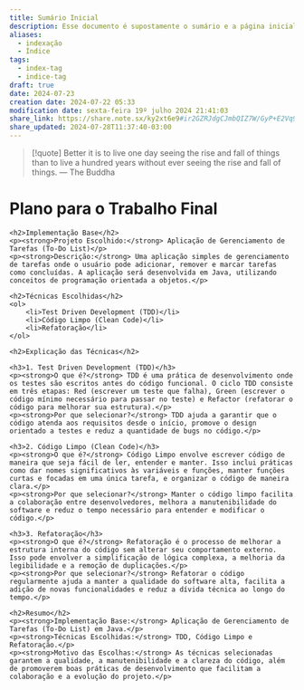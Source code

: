 ```yaml
---
title: Sumário Inicial
description: Esse documento é supostamente o sumário e a página inicial de todo o meu site baseado nas anotações do Obsidian.
aliases:
  - indexação
  - Índice
tags:
  - index-tag
  - indice-tag
draft: true
date: 2024-07-23
creation date: 2024-07-22 05:33
modification date: sexta-feira 19º julho 2024 21:41:03
share_link: https://share.note.sx/ky2xt6e9#ir2GZRJdgCJmbQIZ7W/GyP+E2Vq9GGaQaFO0Qud8jD0
share_updated: 2024-07-28T11:37:40-03:00
---
```


> [!quote] Better it is to live one day seeing the rise and fall of things than to live a hundred years without ever seeing the rise and fall of things.
> — The Buddha



<!DOCTYPE html>
<html lang="pt-BR">
<head>
    <meta charset="UTF-8">
    <meta name="viewport" content="width=device-width, initial-scale=1.0">
    <title>Plano para o Trabalho Final</title>
</head>
<body>
    <h1>Plano para o Trabalho Final</h1>
    
    <h2>Implementação Base</h2>
    <p><strong>Projeto Escolhido:</strong> Aplicação de Gerenciamento de Tarefas (To-Do List)</p>
    <p><strong>Descrição:</strong> Uma aplicação simples de gerenciamento de tarefas onde o usuário pode adicionar, remover e marcar tarefas como concluídas. A aplicação será desenvolvida em Java, utilizando conceitos de programação orientada a objetos.</p>
    
    <h2>Técnicas Escolhidas</h2>
    <ol>
        <li>Test Driven Development (TDD)</li>
        <li>Código Limpo (Clean Code)</li>
        <li>Refatoração</li>
    </ol>
    
    <h2>Explicação das Técnicas</h2>
    
    <h3>1. Test Driven Development (TDD)</h3>
    <p><strong>O que é?</strong> TDD é uma prática de desenvolvimento onde os testes são escritos antes do código funcional. O ciclo TDD consiste em três etapas: Red (escrever um teste que falha), Green (escrever o código mínimo necessário para passar no teste) e Refactor (refatorar o código para melhorar sua estrutura).</p>
    <p><strong>Por que selecionar?</strong> TDD ajuda a garantir que o código atenda aos requisitos desde o início, promove o design orientado a testes e reduz a quantidade de bugs no código.</p>
    
    <h3>2. Código Limpo (Clean Code)</h3>
    <p><strong>O que é?</strong> Código Limpo envolve escrever código de maneira que seja fácil de ler, entender e manter. Isso inclui práticas como dar nomes significativos às variáveis e funções, manter funções curtas e focadas em uma única tarefa, e organizar o código de maneira clara.</p>
    <p><strong>Por que selecionar?</strong> Manter o código limpo facilita a colaboração entre desenvolvedores, melhora a manutenibilidade do software e reduz o tempo necessário para entender e modificar o código.</p>
    
    <h3>3. Refatoração</h3>
    <p><strong>O que é?</strong> Refatoração é o processo de melhorar a estrutura interna do código sem alterar seu comportamento externo. Isso pode envolver a simplificação de lógica complexa, a melhoria da legibilidade e a remoção de duplicações.</p>
    <p><strong>Por que selecionar?</strong> Refatorar o código regularmente ajuda a manter a qualidade do software alta, facilita a adição de novas funcionalidades e reduz a dívida técnica ao longo do tempo.</p>
    
    <h2>Resumo</h2>
    <p><strong>Implementação Base:</strong> Aplicação de Gerenciamento de Tarefas (To-Do List) em Java.</p>
    <p><strong>Técnicas Escolhidas:</strong> TDD, Código Limpo e Refatoração.</p>
    <p><strong>Motivo das Escolhas:</strong> As técnicas selecionadas garantem a qualidade, a manutenibilidade e a clareza do código, além de promoverem boas práticas de desenvolvimento que facilitam a colaboração e a evolução do projeto.</p>
</body>
</html>

